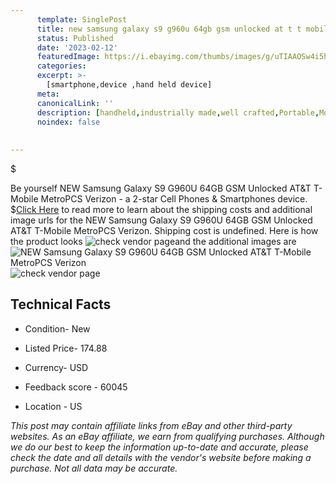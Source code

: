 ```yaml
---
      template: SinglePost
      title: new samsung galaxy s9 g960u 64gb gsm unlocked at t t mobile metropcs verizon
      status: Published
      date: '2023-02-12'
      featuredImage: https://i.ebayimg.com/thumbs/images/g/uTIAAOSw4i5hdn6b/s-l225.jpg
      categories: 
      excerpt: >-
        [smartphone,device ,hand held device]
      meta:
      canonicalLink: ''
      description: [handheld,industrially made,well crafted,Portable,Mobile,Compact,Convenient,Lightweight,Maneuverable,Man-portable,Miniature,Carriable,Hand-held,Light,Holdable,Transportable,Mobile device,Pocket-sized,On-the-go,Wireless,Cordless,Compact size,Convenient size, smartphone,device ,hand held device]
      noindex: false
      
        
---
```

$

Be yourself NEW Samsung Galaxy S9 G960U 64GB GSM Unlocked AT&T T-Mobile MetroPCS Verizon - a 2-star Cell Phones & Smartphones device.
$[Click Here](https://www.ebay.com/itm/174097348978?hash=item288902b972%3Ag%3AuTIAAOSw4i5hdn6b&mkevt=1&mkcid=1&mkrid=711-53200-19255-0&campid=%253CePNCampaignId%253E&customid=%253CreferenceId%253E&toolid=10049) to read more to learn about the shipping costs and additional image urls for the NEW Samsung Galaxy S9 G960U 64GB GSM Unlocked AT&T T-Mobile MetroPCS Verizon. Shipping cost is undefined. Here is how the product looks ![check vendor page](https://i.ebayimg.com/thumbs/images/g/uTIAAOSw4i5hdn6b/s-l225.jpg)and the additional images are![NEW Samsung Galaxy S9 G960U 64GB GSM Unlocked AT&T T-Mobile MetroPCS Verizon](https://i.ebayimg.com/images/g/uTIAAOSw4i5hdn6b/s-l500.jpg)![check vendor page](https://origin-galleryplus.ebayimg.com/ws/web/174097348978_2_0_1/225x225.jpg,https://origin-galleryplus.ebayimg.com/ws/web/174097348978_3_0_1/225x225.jpg)



 ## Technical Facts 



     
      

 - Condition- New 


      

 - Listed Price- 174.88 


      

 - Currency- USD 


      

 - Feedback score - 60045 


      

 - Location - US 


      
      

 *_This post may contain affiliate links from eBay and other third-party websites. As an eBay affiliate, we earn from qualifying purchases. Although we do our best to keep the information up-to-date and accurate, please check the date and all details with the vendor's website before making a purchase. Not all data may be accurate._*







